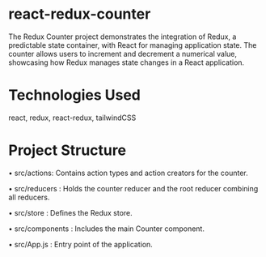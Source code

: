 # react-redux-counter
The Redux Counter project demonstrates the integration of Redux, a predictable state container, with React for managing application state. The counter allows users to increment and decrement a numerical value, showcasing how Redux manages state changes in a React application.

# Technologies Used
react, redux, react-redux, tailwindCSS

# Project Structure
• src/actions: Contains action types and action creators for the counter.

• src/reducers : Holds the counter reducer and the root reducer combining all reducers.

• src/store : Defines the Redux store.

• src/components : Includes the main Counter component.

• src/App.js : Entry point of the application.
